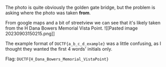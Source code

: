 The photo is quite obviously the golden gate bridge, but the problem is asking where the photo was taken **from**.

From google maps and a bit of streetview we can see that it's likely taken from the H Dana Bowers Memorial Vista Point.
![[Pasted image 20230903150215.png]]

The example format of `DUCTF{a_b_c_d_example}` was a little confusing, as I thought they wanted the first 4 words' initials only.

Flag: `DUCTF{H_Dana_Bowers_Memorial_VistaPoint}`